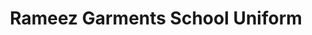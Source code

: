 ---
title: "Rameez Garments School Uniform"
url: /karachi/rameez-garments-school-uniform/
shop: clothes
---